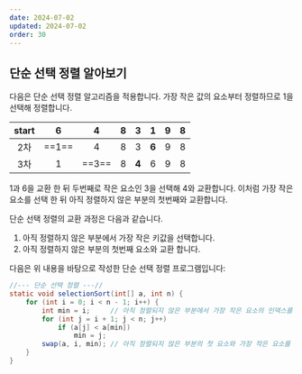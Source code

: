 ```yaml
---
date: 2024-07-02
updated: 2024-07-02
order: 30
---
```

## 단순 선택 정렬 알아보기

다음은 단순 선택 정렬 알고리즘을 적용합니다. 가장 작은 값의 요소부터 정렬하므로 1을 선택해 정렬합니다.

| start |   6   |   4   |  8  |   3   |   1   |  9  |  8  |
| :---: | :---: | :---: | :-: | :---: | :---: | :-: | :-: |
|  2차   | ==1== |   4   |  8  |   3   | __6__ |  9  |  8  |
|  3차   |   1   | ==3== |  8  | __4__ |   6   |  9  |  8  |

1과 6을 교환 한 뒤 두번째로 작은 요소인 3을 선택해 4와 교환합니다. 이처럼 가장 작은 요소를 선택 한 뒤 아직 정렬하지 않은 부분의 첫번째와 교환합니다.

단순 선택 정렬의 교환 과정은 다음과 같습니다.
1. 아직 정렬하지 않은 부분에서 가장 작은 키값을 선택합니다.
2. 아직 정렬하지 않은 부분의 첫번째 요소와 교환 합니다.

다음은 위 내용을 바탕으로 작성한 단순 선택 정렬 프로그램입니다:

```java
//--- 단순 선택 정렬 ---//
static void selectionSort(int[] a, int n) {
	for (int i = 0; i < n - 1; i++) {
		int min = i;     // 아직 정렬되지 않은 부분에서 가장 작은 요소의 인덱스를 저장
		for (int j = i + 1; j < n; j++)
			if (a[j] < a[min])
				min = j;
		swap(a, i, min); // 아직 정렬되지 않은 부분의 첫 요소와 가장 작은 요소를 교환
	}
}
```
